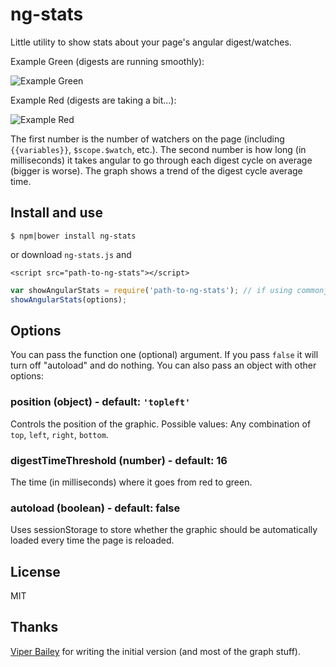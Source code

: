 # ng-stats

Little utility to show stats about your page's angular digest/watches.

Example Green (digests are running smoothly):

![Example Green](http://cl.ly/image/2H1X2Q222i0F/ng-stats-good.png)

Example Red (digests are taking a bit...):

![Example Red](http://cl.ly/image/2f3L1B3b1q2V/ng-stats-bad.png)

The first number is the number of watchers on the page (including `{{variables}}`, `$scope.$watch`, etc.). The second number is how long (in milliseconds) it takes angular to go through each digest cycle on average (bigger is worse). The graph shows a trend of the digest cycle average time.

## Install and use

`$ npm|bower install ng-stats`

or download `ng-stats.js` and

`<script src="path-to-ng-stats"></script>`

```javascript
var showAngularStats = require('path-to-ng-stats'); // if using commonjs or amd otherwise it's global with that name
showAngularStats(options);
```

## Options

You can pass the function one (optional) argument. If you pass `false` it will turn off "autoload" and do nothing. You can also pass an object with other options:

### position (object) - default: `'topleft'`

Controls the position of the graphic.
Possible values: Any combination of `top`, `left`, `right`, `bottom`.

### digestTimeThreshold (number) - default: 16

The time (in milliseconds) where it goes from red to green.

### autoload (boolean) - default: false

Uses sessionStorage to store whether the graphic should be automatically loaded every time the page is reloaded.

## License

MIT

## Thanks

[Viper Bailey](https://github.com/jinxidoru) for writing the initial version (and most of the graph stuff).
